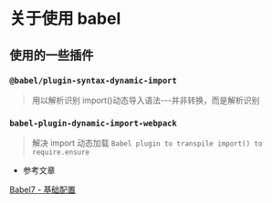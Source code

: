 # 关于使用 babel

## 使用的一些插件

### `@babel/plugin-syntax-dynamic-import`

> 用以解析识别 import()动态导入语法---并非转换，而是解析识别

### `babel-plugin-dynamic-import-webpack`

> 解决 import 动态加载
> `Babel plugin to transpile import() to require.ensure`

- 参考文章

[Babel7 - 基础配置](https://segmentfault.com/a/1190000020237738)
